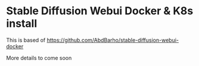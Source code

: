 # Stable Diffusion Webui Docker & K8s install

This is based of https://github.com/AbdBarho/stable-diffusion-webui-docker

More details to come soon
